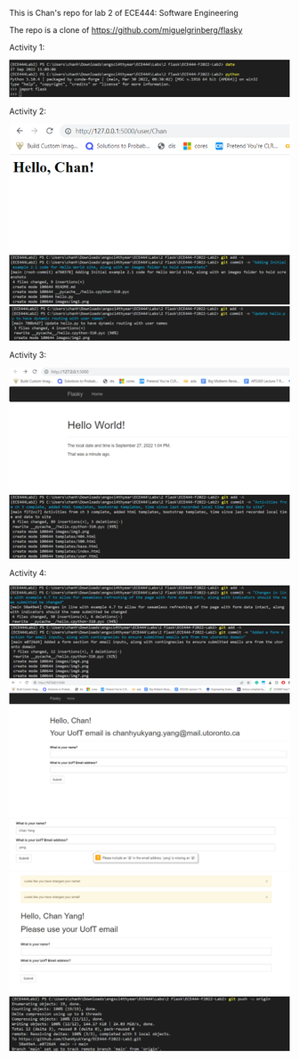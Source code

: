 This is Chan's repo for lab 2 of ECE444: Software Engineering

The repo is a clone of https://github.com/miguelgrinberg/flasky

Activity 1:

![](images/img1.png)


Activity 2:

![](images/img2.png)
![](images/commit1.png)
![](images/commit2.png)


Activity 3:

![](images/img3.png)
![](images/commit3.png)


Activity 4:

![](images/commit4.png)
![](images/commit5.png)
![](images/img5.png)
![](images/img6.png)
![](images/img7.png)
![](images/finalpush.png)
